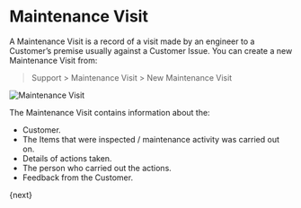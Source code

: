 # Maintenance Visit

A Maintenance Visit is a record of a visit made by an engineer to a
Customer’s premise usually against a Customer Issue. You can create a new
Maintenance Visit from:

> Support > Maintenance Visit > New Maintenance Visit

<img class="screenshot" alt="Maintenance Visit" src="/docs/assets/img/support/maintenance-visit.png">

The Maintenance Visit contains information about the:

  * Customer.
  * The Items that were inspected / maintenance activity was carried out on.
  * Details of actions taken.
  * The person who carried out the actions.
  * Feedback from the Customer.

{next}
